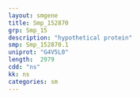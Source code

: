 ```yaml
---
layout: smgene
title: Smp_152870
grp: Smp_15
description: "hypothetical protein"
smp: Smp_152870.1
uniprot: "G4V5L0"
length:  2979
cdd: "ns"
kk: ns
categories: sm
---
```

